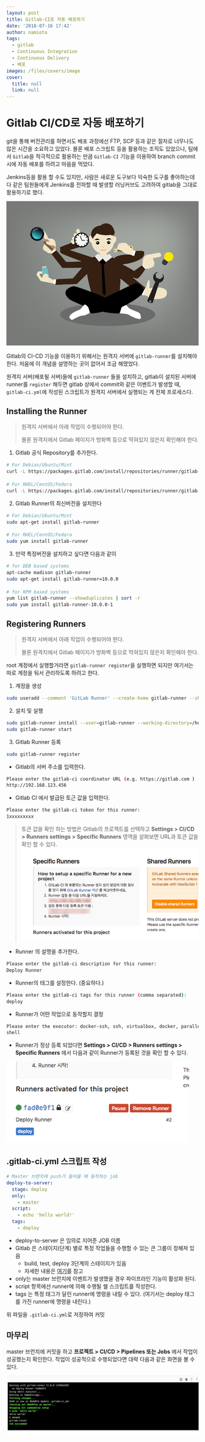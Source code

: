 ```yaml
---
layout: post
title: Gitlab-CI로 자동 배포하기
date: '2018-07-16 17:42'
author: namioto
tags:
  - gitlab
  - Continuous Integration
  - Continuous Delivery
  - 배포
images: /files/covers/image
cover:
  title: null
  link: null
---
```


# Gitlab CI/CD로 자동 배포하기
git을 통해 버전관리를 하면서도 배포 과정에선 FTP, SCP 등과 같은 절차로 너무나도 많은 시간을 소요하고 있었다.
몰론 배포 스크립트 등을 활용하는 조직도 있었으나, 팀에서 `Gitlab`을 적극적으로 활용하는 만큼 `Gitlab-CI` 기능을 이용하여 branch commit시에 자동 배포를 하려고 마음을 먹었다.

Jenkins등을 활용 할 수도 있지만, 사람은 새로운 도구보다 익숙한 도구를 좋아하는데다 같은 팀원들에게 Jenkins를 전파할 때 발생할 러닝커브도 고려하여 gitlab을 그대로 활용하기로 했다.

![multi-tasking](/files/images/2018/07/multi-tasking.png)

Gitlab의 CI-CD 기능을 이용하기 위해서는 원격지 서버에 `gitlab-runner`를 설치해야한다.
처음에 이 개념을 설명하는 곳이 없어서 조금 해맸었다.

원격지 서버(배포될 서버)들에 `gitlab-runner` 들을 설치하고,
gitlab이 설치된 서버에 runner를 `register` 해두면 gitlab 상에서 commit와 같은 이벤트가 발생할 때, `gitlab-ci.yml`에 작성된 스크립트가 원격지 서버에서 실행되는 게 전체 프로세스다.


## Installing the Runner
> 원격지 서버에서 아래 작업이 수행되어야 한다.
>
> 몰론 원격지에서 Gitlab 페이지가 방화벽 등으로 막혀있지 않은지 확인해야 한다.

1. Gitlab 공식 Repository를 추가한다.
```sh
# For Debian/Ubuntu/Mint
curl -L https://packages.gitlab.com/install/repositories/runner/gitlab-runner/script.deb.sh | sudo bash

# For RHEL/CentOS/Fedora
curl -L https://packages.gitlab.com/install/repositories/runner/gitlab-runner/script.rpm.sh | sudo bash
```

2. Gitlab Runner의 최신버전을 설치한다
```sh
# For Debian/Ubuntu/Mint
sudo apt-get install gitlab-runner

# For RHEL/CentOS/Fedora
sudo yum install gitlab-runner
```
3. 만약 특정버전을 설치하고 싶다면 다음과 같이
```sh
# for DEB based systems
apt-cache madison gitlab-runner
sudo apt-get install gitlab-runner=10.0.0

# for RPM based systems
yum list gitlab-runner --showduplicates | sort -r
sudo yum install gitlab-runner-10.0.0-1
```

## Registering Runners
> 원격지 서버에서 아래 작업이 수행되어야 한다.
>
> 몰론 원격지에서 Gitlab 페이지가 방화벽 등으로 막혀있지 않은지 확인해야 한다.

root 계정에서 실행할거라면 `gitlab-runner register`을 실행하면 되지만 여기서는 따로 계정을 둬서 관리하도록 하려고 한다.

1. 계정을 생성
```sh
sudo useradd --comment 'GitLab Runner' --create-home gitlab-runner --shell /bin/bash
```

2. 설치 및 실행
```sh
sudo gitlab-runner install --user=gitlab-runner --working-directory=/home/gitlab-runner
sudo gitlab-runner start
```

3. Gitlab Runner 등록
  ```sh
  sudo gitlab-runner register
  ```
  - Gitlab의 서버 주소를 입력한다.
  ```sh
  Please enter the gitlab-ci coordinator URL (e.g. https://gitlab.com )
http://192.168.123.456
  ```
  - Gitlab CI 에서 발급된 토근 값을 입력한다.
  ```sh
  Please enter the gitlab-ci token for this runner:
  1xxxxxxxxx
  ```
> 토큰 값을 확인 하는 방법은 Gitlab의 프로젝트를 선택하고 **Settings > CI/CD > Runners settings > Specific Runners** 영역을 살펴보면 URL과 토큰 값을 확인 할 수 있다.
> ![gitlab-ci-token](/files/images/2018/07/gitlab-ci-token.png)

- Runner 의 설명을 추가한다.
```sh
Please enter the gitlab-ci description for this runner:
Deploy Runner
```

- Runner의 태그를 설정한다. (중요하다.)
```sh
Please enter the gitlab-ci tags for this runner (comma separated):
deploy
```

- Runner가 어떤 작업으로 동작할지 결정
```sh
Please enter the executor: docker-ssh, ssh, virtualbox, docker, parallels, shell, docker+machine, docker-ssh+machine, kubernetes:
shell
```
- Runner가 정상 등록 되었다면 **Settings > CI/CD > Runners settings > Specific Runners** 에서 다음과 같이 Runner가 등록된 것을 확인 할 수 있다.

![gitlab-runner-added](/files/images/2018/07/gitlab-runner-added.png)

## .gitlab-ci.yml 스크립트 작성
```yml
# Master 브랜치에 push가 들어올 때 동작하는 job
deploy-to-server:
  stage: deploy
  only:
    - master
  script:
    - echo 'hello world!'
  tags:
    - deploy
```

- deploy-to-server 은 임의로 지어준 JOB 이름
- Gitlab 은 스테이지(단계) 별로 특정 작업들을 수행할 수 있는 큰 그룹이 정해져 있음
  - build, test, deploy 3단계의 스테이지가 있음
  - 자세한 내용은 [여기](https://docs.gitlab.com/ee/ci/yaml/README.html#stages)를 참고
- only는 master 브런치에 이벤트가 발생했을 경우 파이프라인 기능이 활성화 된다.
- script 항목에선 runner에 의해 수행될 쉘 스크립트를 작성한다.
- tags 는 특정 태그가 달린 runner에 명령을 내릴 수 있다. (여기서는 deploy 태그를 가진 runner에 명령을 내린다.)

위 파일을 `.gitlab-ci.yml`로 저장하여 커밋


## 마무리
master 브런치에 커밋을 하고 **프로젝트 > CI/CD > Pipelines 또는 Jobs** 에서 작업이 성공했는지 확인한다.
작업이 성공적으로 수행되었다면 대략 다음과 같은 화면을 볼 수 있다.

![gitlab-runner-result](/files/images/2018/07/gitlab-runner-result.png)
